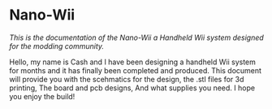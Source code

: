 # Nano-Wii
*This is the documentation of the Nano-Wii a Handheld Wii system designed for the modding community.*

Hello, my name is Cash and I have been designing a handheld Wii system for months and it has finally been completed and produced.
This document will provide you with the scehmatics for the design, the .stl files for 3d printing, The board and pcb designs, And what supplies you need.
I hope you enjoy the build!
